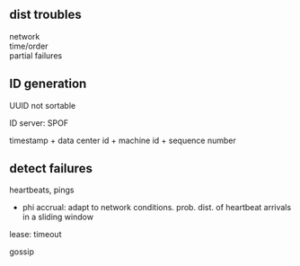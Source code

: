 ---
---
## dist troubles 

network    
time/order    
partial failures


## ID generation 

UUID not sortable 

ID server: SPOF

timestamp + data center id + machine id + sequence number 


## detect failures 

heartbeats, pings  
- phi accrual: adapt to network conditions. prob. dist. of heartbeat arrivals in a sliding window

lease: timeout 

gossip 




